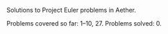 Solutions to Project Euler problems in Aether.

Problems covered so far: 1–10, 27.
Problems solved: 0.
